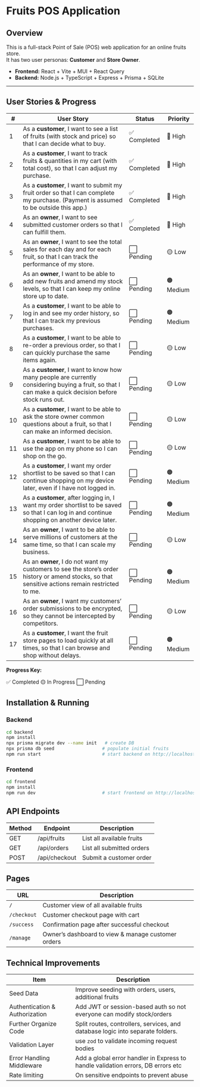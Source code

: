 # Fruits POS Application

## Overview

This is a full-stack Point of Sale (POS) web application for an online fruits store.  
It has two user personas: **Customer** and **Store Owner**.

- **Frontend:** React + Vite + MUI + React Query
- **Backend:** Node.js + TypeScript + Express + Prisma + SQLite

---

## User Stories & Progress

| # | User Story                                                                                                                          | Status         | Priority  |
| - | ----------------------------------------------------------------------------------------------------------------------------------- | -------------- | --------- |
| 1 | As a **customer**, I want to see a list of fruits (with stock and price) so that I can decide what to buy.                          | ✅ Completed   | 🔴 High  |
| 2 | As a **customer**, I want to track fruits & quantities in my cart (with total cost), so that I can adjust my purchase.              | ✅ Completed   | 🔴 High  |
| 3 | As a **customer**, I want to submit my fruit order so that I can complete my purchase. (Payment is assumed to be outside this app.) | ✅ Completed   | 🔴 High  |
| 4 | As an **owner**, I want to see submitted customer orders so that I can fulfill them.                                                | ✅ Completed   | 🔴 High  |
| 5  | As an **owner**, I want to see the total sales for each day and for each fruit, so that I can track the performance of my store.                       | ⬜ Pending | 🟡 Low    |
| 6  | As an **owner**, I want to be able to add new fruits and amend my stock levels, so that I can keep my online store up to date.                         | ⬜ Pending | 🟠 Medium   |
| 7  | As a **customer**, I want to be able to log in and see my order history, so that I can track my previous purchases.                                    | ⬜ Pending | 🟠 Medium   |
| 8  | As a **customer**, I want to be able to re-order a previous order, so that I can quickly purchase the same items again.                                | ⬜ Pending | 🟡 Low      |
| 9  | As a **customer**, I want to know how many people are currently considering buying a fruit, so that I can make a quick decision before stock runs out. | ⬜ Pending | 🟡 Low      |
| 10 | As a **customer**, I want to be able to ask the store owner common questions about a fruit, so that I can make an informed decision.                   | ⬜ Pending | 🟡 Low      |
| 11 | As a **customer**, I want to be able to use the app on my phone so I can shop on the go.                                                               | ⬜ Pending | 🟡 Low    |
| 12 | As a **customer**, I want my order shortlist to be saved so that I can continue shopping on my device later, even if I have not logged in.             | ⬜ Pending | 🟠 Medium       |
| 13 | As a **customer**, after logging in, I want my order shortlist to be saved so that I can log in and continue shopping on another device later.         | ⬜ Pending | 🟠 Medium   |
| 14 | As an **owner**, I want to be able to serve millions of customers at the same time, so that I can scale my business.                                   | ⬜ Pending | 🟡 Low      |
| 15 | As an **owner**, I do not want my customers to see the store’s order history or amend stocks, so that sensitive actions remain restricted to me.       | ⬜ Pending | 🟠 Medium   |
| 16 | As an **owner**, I want my customers’ order submissions to be encrypted, so they cannot be intercepted by competitors.                                 | ⬜ Pending | 🟡 Low |
| 17 | As a **customer**, I want the fruit store pages to load quickly at all times, so that I can browse and shop without delays.                            | ⬜ Pending | 🟠 Medium   |

**Progress Key:**

✅ Completed
🟡 In Progress
⬜ Pending

## Installation & Running

### Backend

```bash
cd backend
npm install
npx prisma migrate dev --name init   # create DB
npx prisma db seed                  # populate initial fruits
npm run start                       # start backend on http://localhost:3000
```

### Frontend
```bash
cd frontend
npm install
npm run dev                         # start frontend on http://localhost:5173 (default)
```

## API Endpoints
| Method | Endpoint      | Description               |
| ------ | ------------- | ------------------------- |
| GET    | /api/fruits   | List all available fruits |
| GET    | /api/orders   | List all submitted orders |
| POST   | /api/checkout | Submit a customer order   |

## Pages
| URL         | Description                                        |
| ----------- | -------------------------------------------------- |
| `/`         | Customer view of all available fruits              |
| `/checkout` | Customer checkout page with cart                   |
| `/success`  | Confirmation page after successful checkout        |
| `/manage`   | Owner’s dashboard to view & manage customer orders |

## Technical Improvements
| Item         | Description                                        |
| ----------- | -------------------------------------------------- |
| Seed Data   | Improve seeding with orders, users, additional fruits             |
| Authentication & Authorization | Add JWT or session-based auth so not everyone can modify stock/orders               |
| Further Organize Code  |Split routes, controllers, services, and database logic into separate folders.        |
| Validation Layer  | use `zod` to validate incoming request bodies |
| Error Handling Middleware | Add a global error handler in Express to handle validation errors, DB errors etc | 
| Rate limiting | On sensitive endpoints to prevent abuse | 


